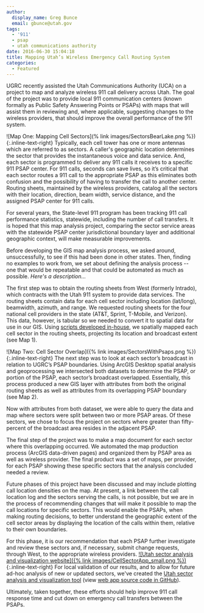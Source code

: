```yaml
---
author:
  display_name: Greg Bunce
  email: gbunce@utah.gov
tags:
  - '911'
  - psap
  - utah communications authority
date: 2016-06-30 15:04:18
title: Mapping Utah’s Wireless Emergency Call Routing System
categories:
  - Featured
---
```


UGRC recently assisted the Utah Communications Authority (UCA) on a project to map and analyze wireless 911 call delivery across Utah. The goal of the project was to provide local 911 communication centers (known formally as Public Safety Answering Points or PSAPs) with maps that will assist them in reviewing and, where applicable, suggesting changes to the wireless providers, that should improve the overall performance of the 911 system.

![Map One: Mapping Cell Sectors](% link images/SectorsBearLake.png %}){:.inline-text-right} Typically, each cell tower has one or more antennas which are referred to as sectors. A caller's geographic location determines the sector that provides the instantaneous voice and data service. And, each sector is programmed to deliver any 911 calls it receives to a specific 911 PSAP center. For 911 calls, seconds can save lives, so it’s critical that each sector routes a 911 call to the appropriate PSAP as this eliminates both confusion and the possibility of having to transfer the call to another center. Routing sheets, maintained by the wireless providers, catalog all the sectors with their location, direction, beam width, service distance, and the assigned PSAP center for 911 calls.

For several years, the State-level 911 program has been tracking 911 call performance statistics, statewide, including the number of call transfers. It is hoped that this map analysis project, comparing the sector service areas with the statewide PSAP center jurisdictional boundary layer and additional geographic context, will make measurable improvements.

Before developing the GIS map analysis process, we asked around, unsuccessfully, to see if this had been done in other states. Then, finding no examples to work from, we set about defining the analysis process -- one that would be repeatable and that could be automated as much as possible. _Here's a description..._

The first step was to obtain the routing sheets from West (formerly Intrado), which contracts with the Utah 911 system to provide data services. The routing sheets contain data for each cell sector including location (lat/long), beamwidth, azimuth, and range. We requested routing sheets for the four national cell providers in the state (AT&T, Sprint, T-Mobile, and Verizon). This data, however, is tabular so we needed to convert it to spatial data for use in our GIS. Using [scripts developed in-house](https://github.com/agrc/tower-circle-sectors), we spatially mapped each cell sector in the routing sheets, projecting its location and broadcast extent (see Map 1).

![Map Two: Cell Sector Overlap]({% link images/SectorsWithPsaps.png %}){:.inline-text-right} The next step was to look at each sector’s broadcast in relation to UGRC’s PSAP boundaries. Using ArcGIS Desktop spatial analysis and geoprocessing we intersected both datasets to determine the PSAP, or portion of the PSAP, each sector’s broadcast overlapped. Essentially, this process produced a new GIS layer with attributes from both the original routing sheets as well as attributes from its overlapping PSAP boundary (see Map 2).

Now with attributes from both dataset, we were able to query the data and map where sectors were split between two or more PSAP areas. Of these sectors, we chose to focus the project on sectors where greater than fifty-percent of the broadcast area resides in the adjacent PSAP.

The final step of the project was to make a map document for each sector where this overlapping occurred. We automated the map production process (ArcGIS data-driven pages) and organized them by PSAP area as well as wireless provider. The final product was a set of maps, per provider, for each PSAP showing these specific sectors that the analysis concluded needed a review.

Future phases of this project have been discussed and may include plotting call location densities on the map. At present, a link between the call location log and the sectors serving the calls, is not possible, but we are in the process of recommending changes that will make it possible to map the call locations for specific sectors. This would enable the PSAPs, when making routing decisions, to better understand the geographic extent of the cell sector areas by displaying the location of the calls within them, relative to their own boundaries.

For this phase, it is our recommendation that each PSAP further investigate and review these sectors and, if necessary, submit change requests, through West, to the appropriate wireless providers.
[![Utah sector analysis and visualization website]({% link images/CellSectorApp_small.png %})](https://mapserv.utah.gov/celltowercoverage){:.inline-text-right}
For local validation of our results, and to allow for future ad-hoc analysis of new or updated sectors, we've created the [Utah sector analysis and visualization tool](http://mapserv.utah.gov/celltowercoverage/) (view [web app source code in GitHub](https://github.com/agrc/cell-tower-coverage)).

Ultimately, taken together, these efforts should help improve 911 call response time and cut down on emergency call transfers between the PSAPs.
